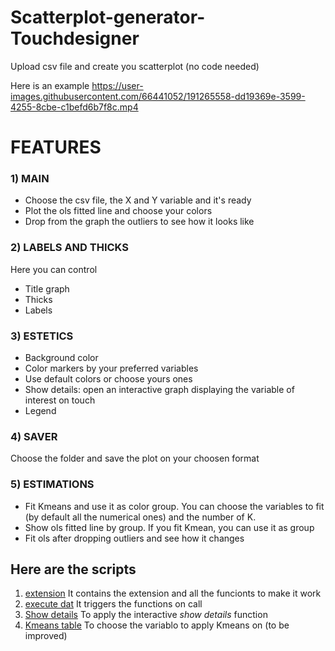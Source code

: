 # Scatterplot-generator-Touchdesigner
Upload csv file and create you scatterplot (no code needed)

Here is an example
https://user-images.githubusercontent.com/66441052/191265558-dd19369e-3599-4255-8cbe-c1befd6b7f8c.mp4

# FEATURES
### 1) MAIN
- Choose the csv file, the X and Y variable and it's ready
- Plot the ols fitted line and choose your colors
- Drop from the graph the outliers to see how it looks like


### 2) LABELS AND THICKS
Here you can control
- Title graph
- Thicks
- Labels


### 3) ESTETICS
- Background color
- Color markers by your preferred variables
- Use default colors or choose yours ones
- Show details: open an interactive graph displaying the variable of interest on touch
- Legend


### 4) SAVER
Choose the folder and save the plot on your choosen format


### 5) ESTIMATIONS 
- Fit Kmeans and use it as color group. You can choose the variables to fit (by default all the numerical ones) and the number of K.
- Show ols fitted line by group. If you fit Kmean, you can use it as group 
- Fit ols after dropping outliers and see how it changes


## Here are the scripts
1) [extension](https://github.com/tommella90/Scatterplot-generator-Touchdesigner/blob/main/scatter_ext.py)
   It contains the extension and all the funcionts to make it work
2) [execute dat](https://github.com/tommella90/Scatterplot-generator-Touchdesigner/blob/main/ex_dat.py)
   It triggers the functions on call
3) [Show details](https://github.com/tommella90/Scatterplot-generator-Touchdesigner/blob/main/interactive.py) 
   To apply the interactive *show details* function
4) [Kmeans table](https://github.com/tommella90/Scatterplot-generator-Touchdesigner/blob/main/make_table.py)
   To choose the variablo to apply Kmeans on (to be improved)
